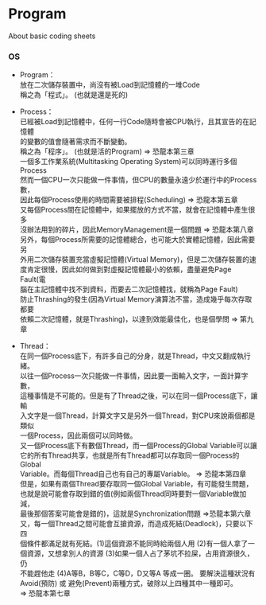 # Program  
About basic coding sheets  
  
### OS  
  
 - Program：  
放在二次儲存裝置中，尚沒有被Load到記憶體的一堆Code  
稱之為「程式」。  (也就是還是死的)  
  
  
 - Process：  
已經被Load到記憶體中，任何一行Code隨時會被CPU執行，且其宣告的在記憶體  
的變數的值會隨著需求而不斷變動。  
稱之為「程序」。 (也就是活的Program) => 恐龍本第三章  
一個多工作業系統(Multitasking Operating System)可以同時運行多個Process  
然而一個CPU一次只能做一件事情，但CPU的數量永遠少於運行中的Process數，  
因此每個Process使用的時間需要被排程(Scheduling) => 恐龍本第五章  
又每個Process間在記憶體中，如果擺放的方式不當，就會在記憶體中產生很多  
沒辦法用到的碎片，因此MemoryManagement是一個問題 => 恐龍本第八章  
另外，每個Process所需要的記憶體總合，也可能大於實體記憶體，因此需要另  
外用二次儲存裝置充當虛擬記憶體(Virtual Memory)，但是二次儲存裝置的速  
度肯定很慢，因此如何做到對虛擬記憶體最小的依賴，盡量避免Page Fault(電  
腦在主記憶體中找不到資料，而要去二次記憶體找，就稱為Page Fault)  
防止Thrashing的發生(因為Virtual Memory演算法不當，造成幾乎每次存取都要  
依賴二次記憶體，就是Thrashing)，以達到效能最佳化，也是個學問 => 第九章  
  
  
  
  
 - Thread：  
在同一個Process底下，有許多自己的分身，就是Thread，中文又翻成執行緒。  
以往一個Process一次只能做一件事情，因此要一面輸入文字，一面計算字數，  
這種事情是不可能的。但是有了Thread之後，可以在同一個Process底下，讓輸  
入文字是一個Thread，計算文字又是另外一個Thread，對CPU來說兩個都是類似  
一個Process，因此兩個可以同時做。  
又一個Process底下有數個Thread，而一個Process的Global Variable可以讓  
它的所有Thread共享，也就是所有Thread都可以存取同一個Process的Global  
Variable。而每個Thread自己也有自己的專屬Variable。 => 恐龍本第四章  
但是，如果有兩個Thread要存取同一個Global Variable，有可能發生問題，  
也就是說可能會存取到錯的值(例如兩個Thread同時要對一個Variable做加減，  
最後那個答案可能會是錯的)，這就是Synchronization問題 =>恐龍本第六章  
又，每一個Thread之間可能會互搶資源，而造成死結(Deadlock)，只要以下四  
個條件都滿足就有死結。(1)這個資源不能同時給兩個人用 (2)有一個人拿了一  
個資源，又想拿別人的資源 (3)如果一個人占了茅坑不拉屎，占用資源很久，仍  
不能趕他走 (4)A等B，B等C，C等D，D又等A 等成一圈。 要解決這種狀況有  
Avoid(預防) 或 避免(Prevent)兩種方式，破除以上四種其中一種即可。  
=> 恐龍本第七章  
